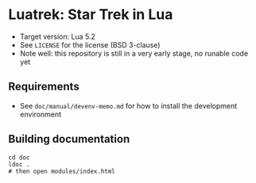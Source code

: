 # Luatrek: Star Trek in Lua

* Target version: Lua 5.2
* See `LICENSE` for the license (BSD 3-clause)
* Note well: this repository is still in a very early stage, no runable code yet

## Requirements

* See `doc/manual/devenv-memo.md` for how to install the development environment

## Building documentation

    cd doc
    ldoc .
    # then open modules/index.html
